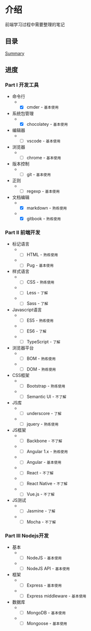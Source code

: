 # 介绍

前端学习过程中需要整理的笔记

## 目录

[Summary](/SUMMARY.md)

## 进度

### Part I 开发工具

* 命令行
  * - [x] cmder - `基本使用`
* 系统包管理
  * - [x] chocolatey - `基本使用`
* 编辑器
  * - [ ] vscode - `基本使用`
* 浏览器
  * - [ ] chrome - `基本使用`
* 版本控制
  * - [ ] git - `基本使用`
* 正则
  * - [ ] regexp - `基本使用`
* 文档编辑
  * - [x] markdown - `熟练使用`
  * - [x] gitbook - `熟练使用`

### Part II 前端开发

* 标记语言
  * - [ ] HTML - `熟练使用`
  * - [ ] Pug - `基本使用`
* 样式语言
  * - [ ] CSS - `熟练使用`
  * - [ ] Less - `了解`
  * - [ ] Sass - `了解`
* Javascript语言
  * - [ ] ES5 - `熟练使用`
  * - [ ] ES6 - `了解`
  * - [ ] TypeScript - `了解`
* 浏览器平台
  * - [ ] BOM - `熟练使用`
  * - [ ] DOM - `熟练使用`
* CSS框架
  * - [ ] Bootstrap - `熟练使用`
  * - [ ] Semantic UI - `不了解`
* JS库
  * - [ ] underscore - `了解`
  * - [ ] jquery - `熟练使用`
* JS框架
  * - [ ] Backbone - `不了解`
  * - [ ] Angular 1.x - `熟练使用`
  * - [ ] Angular - `基本使用`
  * - [ ] React - `不了解`
  * - [ ] React Native - `不了解`
  * - [ ] Vue.js - `不了解`
* JS测试
  * - [ ] Jasmine - `了解`
  * - [ ] Mocha - `不了解`

### Part III Nodejs开发

* 基本
  * - [ ] NodeJS - `基本使用`
  * - [ ] NodeJS API - `基本使用`
* 框架
  * - [ ] Express - `基本使用`
  * - [ ] Express middleware - `基本使用`
* 数据库
  * - [ ] MongoDB - `基本使用`
  * - [ ] Mongoose - `基本使用`
